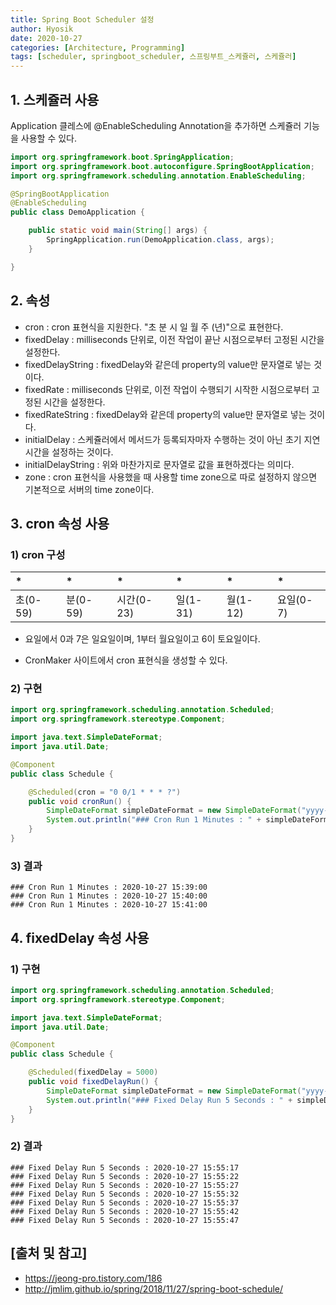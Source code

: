 ```yaml
---
title: Spring Boot Scheduler 설정
author: Hyosik
date: 2020-10-27
categories: [Architecture, Programming]
tags: [scheduler, springboot_scheduler, 스프링부트_스케쥴러, 스케쥴러]
---
```


## 1. 스케쥴러 사용
Application 클레스에 @EnableScheduling Annotation을 추가하면 스케쥴러 기능을 사용할 수 있다.

```java
import org.springframework.boot.SpringApplication;
import org.springframework.boot.autoconfigure.SpringBootApplication;
import org.springframework.scheduling.annotation.EnableScheduling;

@SpringBootApplication
@EnableScheduling
public class DemoApplication {

    public static void main(String[] args) {
        SpringApplication.run(DemoApplication.class, args);
    }

}
```

## 2. 속성

* cron : cron 표현식을 지원한다. "초 분 시 일 월 주 (년)"으로 표현한다.
* fixedDelay : milliseconds 단위로, 이전 작업이 끝난 시점으로부터 고정된 시간을 설정한다.
* fixedDelayString : fixedDelay와 같은데 property의 value만 문자열로 넣는 것이다.
* fixedRate : milliseconds 단위로, 이전 작업이 수행되기 시작한 시점으로부터 고정된 시간을 설정한다.
* fixedRateString : fixedDelay와 같은데 property의 value만 문자열로 넣는 것이다.
* initialDelay : 스케쥴러에서 메서드가 등록되자마자 수행하는 것이 아닌 초기 지연시간을 설정하는 것이다.
* initialDelayString : 위와 마찬가지로 문자열로 값을 표현하겠다는 의미다.
* zone : cron 표현식을 사용했을 때 사용할 time zone으로 따로 설정하지 않으면 기본적으로 서버의 time zone이다.

## 3. cron 속성 사용

### 1) cron 구성

| * | * | * | * | * | * |
|:---|:---|:---|:---|:---|:---|
| 초(0-59) | 분(0-59) | 시간(0-23) | 일(1-31) | 월(1-12) | 요일(0-7) |

* 요일에서 0과 7은 일요일이며, 1부터 월요일이고 6이 토요일이다.

* CronMaker 사이트에서 cron 표현식을 생성할 수 있다.

### 2) 구현

```java
import org.springframework.scheduling.annotation.Scheduled;
import org.springframework.stereotype.Component;

import java.text.SimpleDateFormat;
import java.util.Date;

@Component
public class Schedule {

    @Scheduled(cron = "0 0/1 * * * ?")
    public void cronRun() {
        SimpleDateFormat simpleDateFormat = new SimpleDateFormat("yyyy-MM-dd HH:mm:ss");
        System.out.println("### Cron Run 1 Minutes : " + simpleDateFormat.format(new Date()));
    }
}
```

### 3) 결과

```text
### Cron Run 1 Minutes : 2020-10-27 15:39:00
### Cron Run 1 Minutes : 2020-10-27 15:40:00
### Cron Run 1 Minutes : 2020-10-27 15:41:00
```

## 4. fixedDelay 속성 사용

### 1) 구현

```java
import org.springframework.scheduling.annotation.Scheduled;
import org.springframework.stereotype.Component;

import java.text.SimpleDateFormat;
import java.util.Date;

@Component
public class Schedule {

    @Scheduled(fixedDelay = 5000)
    public void fixedDelayRun() {
        SimpleDateFormat simpleDateFormat = new SimpleDateFormat("yyyy-MM-dd HH:mm:ss");
        System.out.println("### Fixed Delay Run 5 Seconds : " + simpleDateFormat.format(new Date()));
    }
}
```

### 2) 결과

```text
### Fixed Delay Run 5 Seconds : 2020-10-27 15:55:17
### Fixed Delay Run 5 Seconds : 2020-10-27 15:55:22
### Fixed Delay Run 5 Seconds : 2020-10-27 15:55:27
### Fixed Delay Run 5 Seconds : 2020-10-27 15:55:32
### Fixed Delay Run 5 Seconds : 2020-10-27 15:55:37
### Fixed Delay Run 5 Seconds : 2020-10-27 15:55:42
### Fixed Delay Run 5 Seconds : 2020-10-27 15:55:47
```

## [출처 및 참고]
* <https://jeong-pro.tistory.com/186>
* <http://jmlim.github.io/spring/2018/11/27/spring-boot-schedule/>
